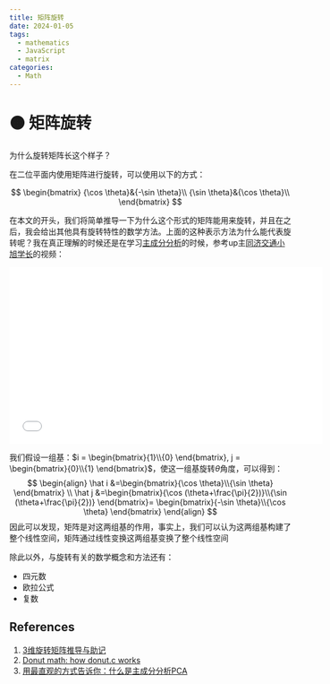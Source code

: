 ```yaml
---
title: 矩阵旋转
date: 2024-01-05
tags: 
  - mathematics
  - JavaScript
  - matrix
categories: 
  - Math
---
```


# 🟠 矩阵旋转

为什么旋转矩阵长这个样子？

<!-- more -->

在二位平面内使用矩阵进行旋转，可以使用以下的方式：

$$
\begin{bmatrix}
{\cos \theta}&{-\sin \theta}\\
{\sin \theta}&{\cos \theta}\\
\end{bmatrix}
$$

在本文的开头，我们将简单推导一下为什么这个形式的矩阵能用来旋转，并且在之后，我会给出其他具有旋转特性的数学方法。上面的这种表示方法为什么能代表旋转呢？我在真正理解的时候还是在学习[主成分分析](https://zh.wikipedia.org/wiki/%E4%B8%BB%E6%88%90%E5%88%86%E5%88%86%E6%9E%90)的时候，参考up主[同济交通小旭学长](https://space.bilibili.com/3051484)的视频：

<iframe width="560" height="315" src="//player.bilibili.com/player.html?aid=459231629&bvid=BV1E5411E71z&cid=297079639&p=1&autoplay=0&muted=true" scrolling="no" border="0" frameborder="no" framespacing="0" allowfullscreen="true"> </iframe>

我们假设一组基：$i = \begin{bmatrix}{1}\\{0} \end{bmatrix}, j = \begin{bmatrix}{0}\\{1} \end{bmatrix}$，使这一组基旋转$\theta$角度，可以得到：
$$
\begin{align}
\hat i &=\begin{bmatrix}{\cos \theta}\\{\sin \theta} \end{bmatrix} \\
\hat j &=\begin{bmatrix}{\cos (\theta+\frac{\pi}{2})}\\{\sin (\theta+\frac{\pi}{2})} \end{bmatrix}= \begin{bmatrix}{-\sin \theta}\\{\cos \theta} \end{bmatrix}
\end{align}
$$
因此可以发现，矩阵是对这两组基的作用，事实上，我们可以认为这两组基构建了整个线性空间，矩阵通过线性变换这两组基变换了整个线性空间



除此以外，与旋转有关的数学概念和方法还有：

- 四元数
- 欧拉公式
- 复数

## References

1. [3维旋转矩阵推导与助记](https://zhuanlan.zhihu.com/p/183973440)
2. [Donut math: how donut.c works](https://www.a1k0n.net/2011/07/20/donut-math.html)
3. [用最直观的方式告诉你：什么是主成分分析PCA](https://www.bilibili.com/video/BV1E5411E71z/)